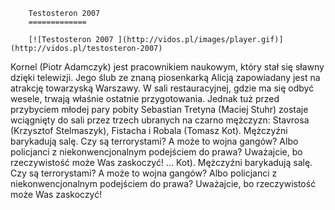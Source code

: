 
        Testosteron 2007 
        =============
        
        [![Testosteron 2007 ](http://vidos.pl/images/player.gif)](http://vidos.pl/testosteron-2007)
        
        
 Kornel (Piotr Adamczyk) jest pracownikiem naukowym, który stał się sławny dzięki telewizji. Jego ślub ze znaną piosenkarką Alicją zapowiadany jest na atrakcję towarzyską Warszawy. W sali restauracyjnej, gdzie ma się odbyć wesele, trwają właśnie ostatnie przygotowania. Jednak tuż przed przybyciem młodej pary pobity Sebastian Tretyna (Maciej Stuhr) zostaje wciągnięty do sali przez trzech ubranych na czarno mężczyzn: Stavrosa (Krzysztof Stelmaszyk), Fistacha i Robala (Tomasz Kot). Mężczyźni barykadują salę. Czy są terrorystami? A może to wojna gangów? Albo policjanci z niekonwencjonalnym podejściem do prawa? Uważajcie, bo rzeczywistość może Was zaskoczyć!  ... Kot). Mężczyźni barykadują salę. Czy są terrorystami? A może to wojna gangów? Albo policjanci z niekonwencjonalnym podejściem do prawa? Uważajcie, bo rzeczywistość może Was zaskoczyć!
    